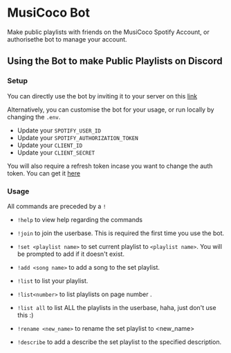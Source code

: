 # MusiCoco Bot
Make public playlists with friends on the MusiCoco Spotify Account, or authorisethe bot to manage your account.

## Using the Bot to make Public Playlists on Discord

### Setup
You can directly use the bot by inviting it to your server on this [link](<>)

Alternatively, you can customise the bot for your usage, or run locally by changing the `.env`. 

- Update your `SPOTIFY_USER_ID`
- Update your `SPOTIFY_AUTHORIZATION_TOKEN`
- Update your `CLIENT_ID`
- Update your `CLIENT_SECRET`

You will also require a refresh token incase you want to change the auth token. You can get it [here](https://getyourspotifyrefreshtoken.herokuapp.com/)

  
### Usage 
  All commands are preceded by a `!`
  - `!help` to view help regarding the commands
  
  - `!join` to join the userbase. This is required the first time you use the bot. 
  
  - `!set <playlist name>` to set current playlist to `<playlist name>`. You will be prompted to add <playlist name> if it doesn't exist.
  
  - `!add <song name>` to add a song to the set playlist.  
  
  - `!list` to list your playlist.
  
  - `!list<number>` to list playlists on page number <number>.
  
  - `!list all` to list ALL the playlists in the userbase, haha, just don't use this :)
  
  - `!rename <new_name>` to rename the set playlist to <new_name>
  
  - `!describe` to add a describe the set playlist to the specified description.
  
  
  
 
